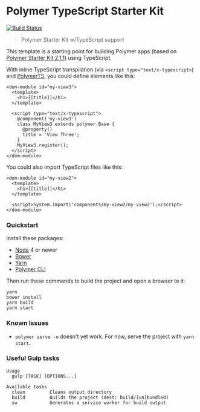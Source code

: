 # Polymer TypeScript Starter Kit

[![Build Status](https://travis-ci.org/tony19/polymer-typescript-starter-kit.svg?branch=master)](https://travis-ci.org/tony19/polymer-typescript-starter-kit)

> Polymer Starter Kit w/TypeScript support

This template is a starting point for building Polymer apps (based on [Polymer Starter Kit 2.1.1](https://github.com/PolymerElements/polymer-starter-kit/releases/tag/v2.1.1))
using TypeScript.

With inline TypeScript transpilation (via `<script type="text/x-typescript>`) and [PolymerTS](https://github.com/nippur72/PolymerTS), you could define elements like this:

    <dom-module id="my-view3">
      <template>
        <h1>[[title]]</h1>
      </template>

      <script type="text/x-typescript">
        @component('my-view3')
        class MyView3 extends polymer.Base {
          @property()
          title = 'View Three';
        }
        MyView3.register();
      </script>
    </dom-module>

You could also import TypeScript files like this:

    <dom-module id="my-view2">
      <template>
        <h1>[[title]]</h1>
      </template>

      <script>System.import('components/my-view2/my-view2');</script>
    </dom-module>


### Quickstart

Install these packages:

 * [Node](https://nodejs.org/) 4 or newer
 * [Bower](https://bower.io/)
 * [Yarn](https://yarnpkg.com/)
 * [Polymer CLI](https://github.com/Polymer/polymer-cli)

Then run these commands to build the project and open a browser to it:

```shell
yarn
bower install
yarn build
yarn start
```

### Known Issues

 * `polymer serve -o` doesn't yet work. For now, serve the project with `yarn start`.

### Useful Gulp tasks

```shell
Usage
  gulp [TASK] [OPTIONS...]

Available tasks
  clean         Cleans output directory
  build         Builds the project (dest: build/[un]bundled)
  sw            Generates a service worker for build output
```
